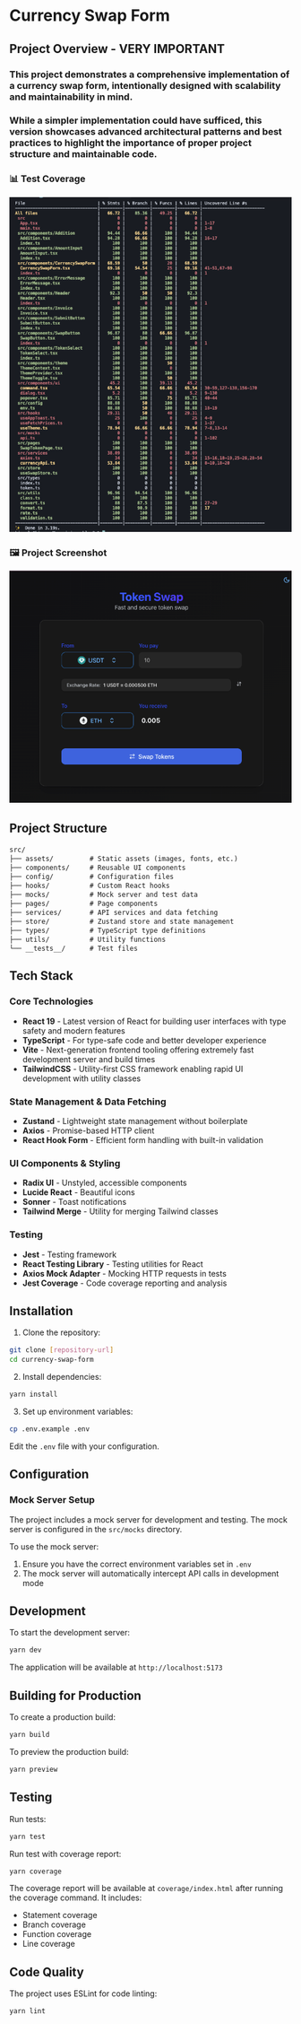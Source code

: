 # Currency Swap Form

## Project Overview - VERY IMPORTANT

### This project demonstrates a comprehensive implementation of a currency swap form, intentionally designed with scalability and maintainability in mind. 

### While a simpler implementation could have sufficed, this version showcases advanced architectural patterns and best practices to highlight the importance of proper project structure and maintainable code.

### 📊 Test Coverage
![Test Coverage](images/coverage.png)

### 🖼️ Project Screenshot
![Currency Swap Form](images/project.png)

## Project Structure

```
src/
├── assets/         # Static assets (images, fonts, etc.)
├── components/     # Reusable UI components
├── config/         # Configuration files
├── hooks/          # Custom React hooks
├── mocks/          # Mock server and test data
├── pages/          # Page components
├── services/       # API services and data fetching
├── store/          # Zustand store and state management
├── types/          # TypeScript type definitions
├── utils/          # Utility functions
└── __tests__/      # Test files
```

## Tech Stack

### Core Technologies
- **React 19** - Latest version of React for building user interfaces with type safety and modern features
- **TypeScript** - For type-safe code and better developer experience
- **Vite** - Next-generation frontend tooling offering extremely fast development server and build times
- **TailwindCSS** - Utility-first CSS framework enabling rapid UI development with utility classes

### State Management & Data Fetching
- **Zustand** - Lightweight state management without boilerplate
- **Axios** - Promise-based HTTP client
- **React Hook Form** - Efficient form handling with built-in validation

### UI Components & Styling
- **Radix UI** - Unstyled, accessible components
- **Lucide React** - Beautiful icons
- **Sonner** - Toast notifications
- **Tailwind Merge** - Utility for merging Tailwind classes

### Testing
- **Jest** - Testing framework
- **React Testing Library** - Testing utilities for React
- **Axios Mock Adapter** - Mocking HTTP requests in tests
- **Jest Coverage** - Code coverage reporting and analysis

## Installation

1. Clone the repository:
```bash
git clone [repository-url]
cd currency-swap-form
```

2. Install dependencies:
```bash
yarn install
```

3. Set up environment variables:
```bash
cp .env.example .env
```
Edit the `.env` file with your configuration.

## Configuration

### Mock Server Setup

The project includes a mock server for development and testing. The mock server is configured in the `src/mocks` directory.

To use the mock server:
1. Ensure you have the correct environment variables set in `.env`
2. The mock server will automatically intercept API calls in development mode

## Development

To start the development server:
```bash
yarn dev
```

The application will be available at `http://localhost:5173`

## Building for Production

To create a production build:
```bash
yarn build
```

To preview the production build:
```bash
yarn preview
```

## Testing

Run tests:
```bash
yarn test
```

Run test with coverage report:
```bash
yarn coverage
```


The coverage report will be available at `coverage/index.html` after running the coverage command. It includes:
- Statement coverage
- Branch coverage
- Function coverage
- Line coverage

## Code Quality

The project uses ESLint for code linting:
```bash
yarn lint
```